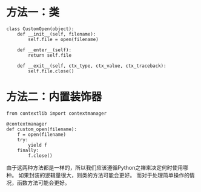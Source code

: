 # 方法一：类
```
class CustomOpen(object):
    def __init__(self, filename):
        self.file = open(filename)

    def __enter__(self):
        return self.file

    def __exit__(self, ctx_type, ctx_value, ctx_traceback):
        self.file.close()
```

# 方法二：内置装饰器

```
from contextlib import contextmanager

@contextmanager
def custom_open(filename):
    f = open(filename)
    try:
        yield f
    finally:
        f.close()
```

由于这两种方法都是一样的，所以我们应该遵循Python之禅来决定何时使用哪种。 如果封装的逻辑量很大，则类的方法可能会更好。 而对于处理简单操作的情况，函数方法可能会更好。